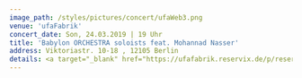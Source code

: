 ```yaml
---
image_path: /styles/pictures/concert/ufaWeb3.png
venue: 'ufaFabrik'
concert_date: Son, 24.03.2019 | 19 Uhr
title: 'Babylon ORCHESTRA soloists feat. Mohannad Nasser'
address: Viktoriastr. 10-18 , 12105 Berlin 
details: <a target="_blank" href="https://ufafabrik.reservix.de/p/reservix/group/296850">Tickets</a>
---
```

